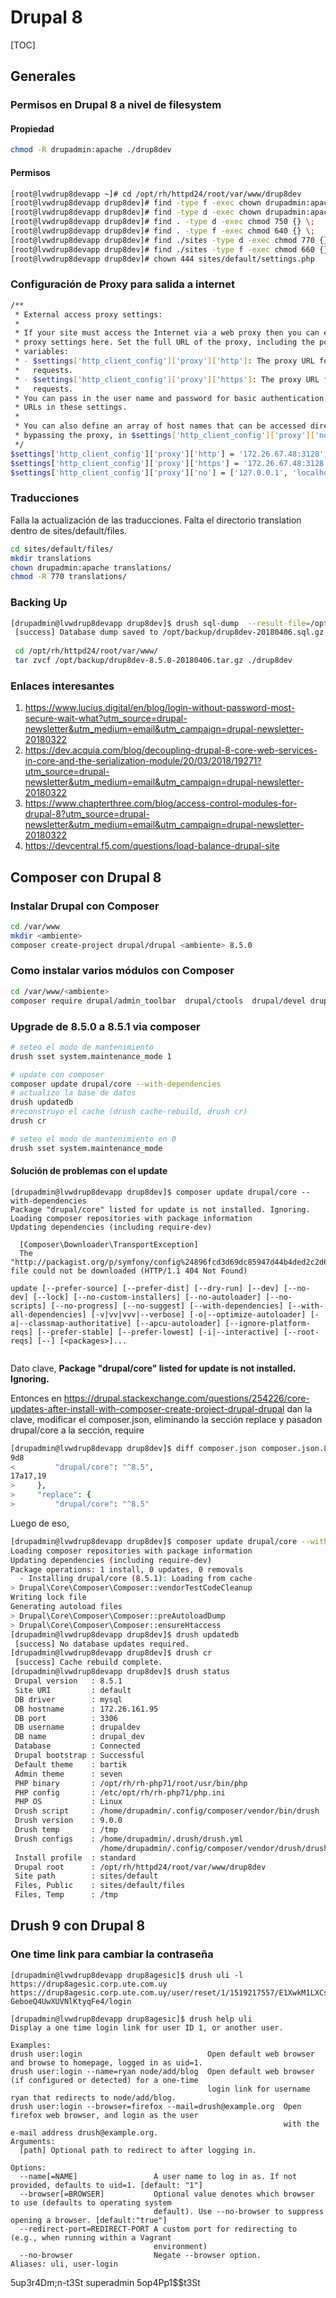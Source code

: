# Drupal 8

[TOC]

## Generales

### Permisos en Drupal 8 a nivel de filesystem

#### Propiedad

```bash
chmod -R drupadmin:apache ./drup8dev
```

#### Permisos

```bash
[root@lvwdrup8devapp ~]# cd /opt/rh/httpd24/root/var/www/drup8dev
[root@lvwdrup8devapp drup8dev]# find -type f -exec chown drupadmin:apache {} \;
[root@lvwdrup8devapp drup8dev]# find -type d -exec chown drupadmin:apache {} \;
[root@lvwdrup8devapp drup8dev]# find . -type d -exec chmod 750 {} \;
[root@lvwdrup8devapp drup8dev]# find . -type f -exec chmod 640 {} \;
[root@lvwdrup8devapp drup8dev]# find ./sites -type d -exec chmod 770 {} \;
[root@lvwdrup8devapp drup8dev]# find ./sites -type f -exec chmod 660 {} \;
[root@lvwdrup8devapp drup8dev]# chown 444 sites/default/settings.php
```

### Configuración de Proxy para salida a internet

```bash
/**
 * External access proxy settings:
 *
 * If your site must access the Internet via a web proxy then you can enter the
 * proxy settings here. Set the full URL of the proxy, including the port, in
 * variables:
 * - $settings['http_client_config']['proxy']['http']: The proxy URL for HTTP
 *   requests.
 * - $settings['http_client_config']['proxy']['https']: The proxy URL for HTTPS
 *   requests.
 * You can pass in the user name and password for basic authentication in the
 * URLs in these settings.
 *
 * You can also define an array of host names that can be accessed directly,
 * bypassing the proxy, in $settings['http_client_config']['proxy']['no'].
 */
$settings['http_client_config']['proxy']['http'] = '172.26.67.48:3128';
$settings['http_client_config']['proxy']['https'] = '172.26.67.48:3128';
$settings['http_client_config']['proxy']['no'] = ['127.0.0.1', 'localhost','drupal8dev'];

```

### Traducciones

Falla la actualización de las traducciones. Falta el directorio translation dentro de sites/default/files.

```bash
cd sites/default/files/
mkdir translations
chown drupadmin:apache translations/
chmod -R 770 translations/
```

### Backing Up

```bash
[drupadmin@lvwdrup8devapp drup8dev]$ drush sql-dump  --result-file=/opt/backup/drup8dev-20180406.sql --gzip
 [success] Database dump saved to /opt/backup/drup8dev-20180406.sql.gz
 
 cd /opt/rh/httpd24/root/var/www/
 tar zvcf /opt/backup/drup8dev-8.5.0-20180406.tar.gz ./drup8dev
```

### Enlaces interesantes

1. https://www.lucius.digital/en/blog/login-without-password-most-secure-wait-what?utm_source=drupal-newsletter&utm_medium=email&utm_campaign=drupal-newsletter-20180322
2. https://dev.acquia.com/blog/decoupling-drupal-8-core-web-services-in-core-and-the-serialization-module/20/03/2018/19271?utm_source=drupal-newsletter&utm_medium=email&utm_campaign=drupal-newsletter-20180322
3. https://www.chapterthree.com/blog/access-control-modules-for-drupal-8?utm_source=drupal-newsletter&utm_medium=email&utm_campaign=drupal-newsletter-20180322
4. https://devcentral.f5.com/questions/load-balance-drupal-site 

## Composer con Drupal 8

### Instalar Drupal con Composer

```bash
cd /var/www
mkdir <ambiente>
composer create-project drupal/drupal <ambiente> 8.5.0
```

### Como instalar varios módulos con Composer

```bash
cd /var/www/<ambiente>
composer require drupal/admin_toolbar  drupal/ctools  drupal/devel drupal/page_manager drupal/panelizer drupal/panels drupal/pathauto drupal/token
```

### Upgrade de 8.5.0 a 8.5.1 via composer

```bash
# seteo el modo de mantenimiento
drush sset system.maintenance_mode 1

# update con composer
composer update drupal/core --with-dependencies
# actualizo la base de datos
drush updatedb
#reconstruyo el cache (drush cache-rebuild, drush cr)
drush cr

# seteo el modo de mantenimiento en 0
drush sset system.maintenance_mode 

```

#### Solución de problemas con el update

```
[drupadmin@lvwdrup8devapp drup8dev]$ composer update drupal/core --with-dependencies
Package "drupal/core" listed for update is not installed. Ignoring.
Loading composer repositories with package information
Updating dependencies (including require-dev)

  [Composer\Downloader\TransportException]
  The "http://packagist.org/p/symfony/config%24896fcd3d69dc85947d44b4ded2c2d68be5b13a45c691089743ed7a44bcbe3eb3.json" file could not be downloaded (HTTP/1.1 404 Not Found)

update [--prefer-source] [--prefer-dist] [--dry-run] [--dev] [--no-dev] [--lock] [--no-custom-installers] [--no-autoloader] [--no-scripts] [--no-progress] [--no-suggest] [--with-dependencies] [--with-all-dependencies] [-v|vv|vvv|--verbose] [-o|--optimize-autoloader] [-a|--classmap-authoritative] [--apcu-autoloader] [--ignore-platform-reqs] [--prefer-stable] [--prefer-lowest] [-i|--interactive] [--root-reqs] [--] [<packages>]...


```

Dato clave, **Package "drupal/core" listed for update is not installed. Ignoring.**

Entonces en https://drupal.stackexchange.com/questions/254226/core-updates-after-install-with-composer-create-project-drupal-drupal dan la clave, modificar el composer.json, eliminando la sección replace y pasadon drupal/core a la sección, require

```bash
[drupadmin@lvwdrup8devapp drup8dev]$ diff composer.json composer.json.8.5.0-orig
9d8
<         "drupal/core": "^8.5",
17a17,19
>     },
>     "replace": {
>         "drupal/core": "^8.5"
```

Luego de eso, 

```bash
[drupadmin@lvwdrup8devapp drup8dev]$ composer update drupal/core --with-dependencies
Loading composer repositories with package information
Updating dependencies (including require-dev)
Package operations: 1 install, 0 updates, 0 removals
  - Installing drupal/core (8.5.1): Loading from cache
> Drupal\Core\Composer\Composer::vendorTestCodeCleanup
Writing lock file
Generating autoload files
> Drupal\Core\Composer\Composer::preAutoloadDump
> Drupal\Core\Composer\Composer::ensureHtaccess
[drupadmin@lvwdrup8devapp drup8dev]$ drush updatedb
 [success] No database updates required.
[drupadmin@lvwdrup8devapp drup8dev]$ drush cr
 [success] Cache rebuild complete.
[drupadmin@lvwdrup8devapp drup8dev]$ drush status
 Drupal version   : 8.5.1
 Site URI         : default
 DB driver        : mysql
 DB hostname      : 172.26.161.95
 DB port          : 3306
 DB username      : drupaldev
 DB name          : drupal_dev
 Database         : Connected
 Drupal bootstrap : Successful
 Default theme    : bartik
 Admin theme      : seven
 PHP binary       : /opt/rh/rh-php71/root/usr/bin/php
 PHP config       : /etc/opt/rh/rh-php71/php.ini
 PHP OS           : Linux
 Drush script     : /home/drupadmin/.config/composer/vendor/bin/drush
 Drush version    : 9.0.0
 Drush temp       : /tmp
 Drush configs    : /home/drupadmin/.drush/drush.yml
                    /home/drupadmin/.config/composer/vendor/drush/drush/drush.yml
 Install profile  : standard
 Drupal root      : /opt/rh/httpd24/root/var/www/drup8dev
 Site path        : sites/default
 Files, Public    : sites/default/files
 Files, Temp      : /tmp

```

## Drush 9 con Drupal 8

### One time link para cambiar la contraseña

```
[drupadmin@lvwdrup8devapp drup8agesic]$ drush uli -l https://drup8agesic.corp.ute.com.uy
https://drup8agesic.corp.ute.com.uy/user/reset/1/1519217557/E1XwkM1LXCsW5aSyT3E_W-GeboeQ4UwXUVNlKtyqFe4/login

[drupadmin@lvwdrup8devapp drup8agesic]$ drush help uli
Display a one time login link for user ID 1, or another user.

Examples:
drush user:login                            Open default web browser and browse to homepage, logged in as uid=1.
drush user:login --name=ryan node/add/blog  Open default web browser (if configured or detected) for a one-time 
                                            login link for username ryan that redirects to node/add/blog.
drush user:login --browser=firefox --mail=drush@example.org  Open firefox web browser, and login as the user 
                                                             with the e-mail address drush@example.org.
Arguments:
  [path] Optional path to redirect to after logging in.

Options:
  --name[=NAME]                 A user name to log in as. If not provided, defaults to uid=1. [default: "1"]
  --browser[=BROWSER]           Optional value denotes which browser to use (defaults to operating system 
                                default). Use --no-browser to suppress opening a browser. [default:"true"]
  --redirect-port=REDIRECT-PORT A custom port for redirecting to (e.g., when running within a Vagrant 
                                environment)
  --no-browser                  Negate --browser option.
Aliases: uli, user-login
```

5up3r4Dm;n-t3St superadmin
5op4Pp1$$t3St



